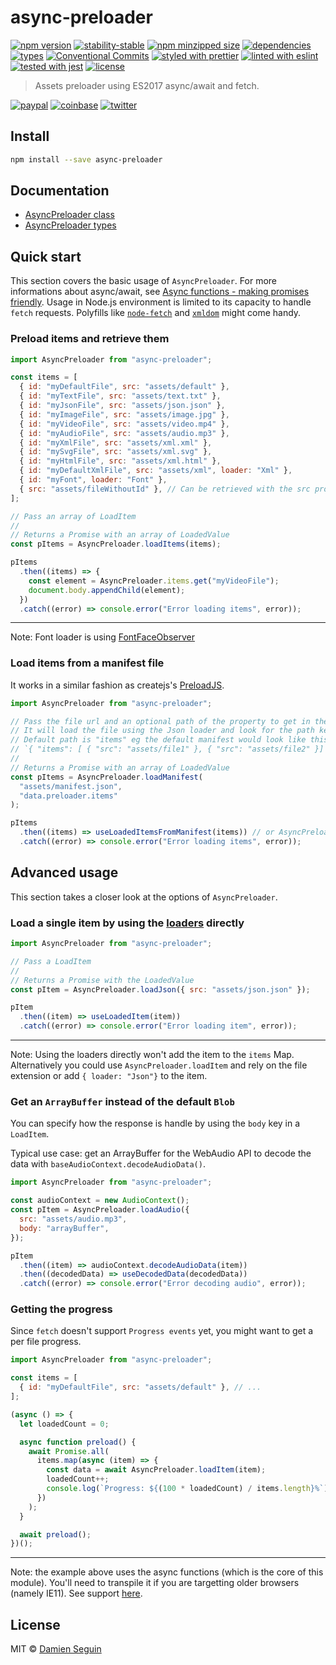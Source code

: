 # async-preloader

[![npm version](https://img.shields.io/npm/v/async-preloader)](https://www.npmjs.com/package/async-preloader)
[![stability-stable](https://img.shields.io/badge/stability-stable-green.svg)](https://www.npmjs.com/package/async-preloader)
[![npm minzipped size](https://img.shields.io/bundlephobia/minzip/async-preloader)](https://www.npmjs.com/package/async-preloader)
[![dependencies](https://img.shields.io/david/dmnsgn/async-preloader)](https://github.com/dmnsgn/async-preloader/blob/master/package.json)
[![types](https://img.shields.io/npm/types/async-preloader)](https://github.com/microsoft/TypeScript)
[![Conventional Commits](https://img.shields.io/badge/Conventional%20Commits-1.0.0-fa6673.svg)](https://conventionalcommits.org)
[![styled with prettier](https://img.shields.io/badge/styled_with-Prettier-f8bc45.svg?logo=prettier)](https://github.com/prettier/prettier)
[![linted with eslint](https://img.shields.io/badge/linted_with-ES_Lint-4B32C3.svg?logo=eslint)](https://github.com/eslint/eslint)
[![tested with jest](https://img.shields.io/badge/tested_with-jest-99424f.svg)](https://github.com/facebook/jest)
[![license](https://img.shields.io/github/license/dmnsgn/async-preloader)](https://github.com/dmnsgn/async-preloader/blob/master/LICENSE)

> Assets preloader using ES2017 async/await and fetch.

[![paypal](https://img.shields.io/badge/donate-paypal-informational?logo=paypal)](https://paypal.me/dmnsgn)
[![coinbase](https://img.shields.io/badge/donate-coinbase-informational?logo=coinbase)](https://commerce.coinbase.com/checkout/56cbdf28-e323-48d8-9c98-7019e72c97f3)
[![twitter](https://img.shields.io/twitter/follow/dmnsgn?style=social)](https://twitter.com/dmnsgn)

## Install

```bash
npm install --save async-preloader
```

## Documentation

- [AsyncPreloader class](https://dmnsgn.github.io/async-preloader/classes/index.asyncpreloader.html)
- [AsyncPreloader types](https://dmnsgn.github.io/async-preloader/modules/types.html)

## Quick start

This section covers the basic usage of `AsyncPreloader`. For more informations about async/await, see [Async functions - making promises friendly](https://developers.google.com/web/fundamentals/primers/async-functions). Usage in Node.js environment is limited to its capacity to handle `fetch` requests. Polyfills like [`node-fetch`](https://www.npmjs.com/package/node-fetch) and [`xmldom`](https://www.npmjs.com/package/xmldom) might come handy.

### Preload items and retrieve them

```javascript
import AsyncPreloader from "async-preloader";

const items = [
  { id: "myDefaultFile", src: "assets/default" },
  { id: "myTextFile", src: "assets/text.txt" },
  { id: "myJsonFile", src: "assets/json.json" },
  { id: "myImageFile", src: "assets/image.jpg" },
  { id: "myVideoFile", src: "assets/video.mp4" },
  { id: "myAudioFile", src: "assets/audio.mp3" },
  { id: "myXmlFile", src: "assets/xml.xml" },
  { id: "mySvgFile", src: "assets/xml.svg" },
  { id: "myHtmlFile", src: "assets/xml.html" },
  { id: "myDefaultXmlFile", src: "assets/xml", loader: "Xml" },
  { id: "myFont", loader: "Font" },
  { src: "assets/fileWithoutId" }, // Can be retrieved with the src property eg. AsyncPreloader.items.get("assets/fileWithoutId")
];

// Pass an array of LoadItem
//
// Returns a Promise with an array of LoadedValue
const pItems = AsyncPreloader.loadItems(items);

pItems
  .then((items) => {
    const element = AsyncPreloader.items.get("myVideoFile");
    document.body.appendChild(element);
  })
  .catch((error) => console.error("Error loading items", error));
```

---

Note: Font loader is using [FontFaceObserver](https://github.com/bramstein/fontfaceobserver)

### Load items from a manifest file

It works in a similar fashion as createjs's [PreloadJS](http://www.createjs.com/docs/preloadjs/classes/LoadQueue.html).

```javascript
import AsyncPreloader from "async-preloader";

// Pass the file url and an optional path of the property to get in the JSON file.
// It will load the file using the Json loader and look for the path key expecting an array of `LoadItem`s.
// Default path is "items" eg the default manifest would look like this:
// `{ "items": [ { "src": "assets/file1" }, { "src": "assets/file2" }] }`
//
// Returns a Promise with an array of LoadedValue
const pItems = AsyncPreloader.loadManifest(
  "assets/manifest.json",
  "data.preloader.items"
);

pItems
  .then((items) => useLoadedItemsFromManifest(items)) // or AsyncPreloader.items.get("src or id")
  .catch((error) => console.error("Error loading items", error));
```

## Advanced usage

This section takes a closer look at the options of `AsyncPreloader`.

### Load a single item by using the [loaders](https://github.com/dmnsgn/async-preloader/blob/master/src/index.ts#L40) directly

```javascript
import AsyncPreloader from "async-preloader";

// Pass a LoadItem
//
// Returns a Promise with the LoadedValue
const pItem = AsyncPreloader.loadJson({ src: "assets/json.json" });

pItem
  .then((item) => useLoadedItem(item))
  .catch((error) => console.error("Error loading item", error));
```

---

Note: Using the loaders directly won't add the item to the `items` Map.
Alternatively you could use `AsyncPreloader.loadItem` and rely on the file extension or add `{ loader: "Json"}` to the item.

### Get an `ArrayBuffer` instead of the default `Blob`

You can specify how the response is handle by using the `body` key in a `LoadItem`.

Typical use case: get an ArrayBuffer for the WebAudio API to decode the data with `baseAudioContext.decodeAudioData()`.

```javascript
import AsyncPreloader from "async-preloader";

const audioContext = new AudioContext();
const pItem = AsyncPreloader.loadAudio({
  src: "assets/audio.mp3",
  body: "arrayBuffer",
});

pItem
  .then((item) => audioContext.decodeAudioData(item))
  .then((decodedData) => useDecodedData(decodedData))
  .catch((error) => console.error("Error decoding audio", error));
```

### Getting the progress

Since `fetch` doesn't support `Progress events` yet, you might want to get a per file progress.

```javascript
import AsyncPreloader from "async-preloader";

const items = [
  { id: "myDefaultFile", src: "assets/default" }, // ...
];

(async () => {
  let loadedCount = 0;

  async function preload() {
    await Promise.all(
      items.map(async (item) => {
        const data = await AsyncPreloader.loadItem(item);
        loadedCount++;
        console.log(`Progress: ${(100 * loadedCount) / items.length}%`);
      })
    );
  }

  await preload();
})();
```

---

Note: the example above uses the async functions (which is the core of this module). You'll need to transpile it if you are targetting older browsers (namely IE11). See support [here](https://caniuse.com/#feat=async-functions).

## License

MIT © [Damien Seguin](https://github.com/dmnsgn)
